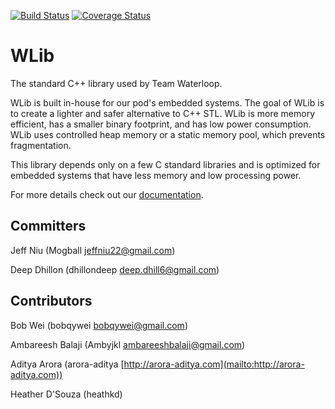 [![Build Status](https://travis-ci.org/teamwaterloop/waterloop-wlib.svg?branch=master)](https://travis-ci.org/teamwaterloop/waterloop-wlib)
[![Coverage Status](https://coveralls.io/repos/github/teamwaterloop/embedded-cplusplus/badge.svg?branch=master)](https://coveralls.io/github/teamwaterloop/embedded-cplusplus?branch=master)

# WLib

The standard C++ library used by Team Waterloop. 

WLib is built in-house for our pod's embedded systems. The goal of WLib is to create a lighter and safer alternative to C++ STL. WLib is more memory efficient, has a smaller binary footprint, and has low power consumption. WLib uses controlled heap memory or a static memory pool, which prevents fragmentation.

This library depends only on a few C standard libraries and is optimized for embedded systems that have less memory and low processing power.

For more details check out our [documentation](https://teamwaterloop.github.io/waterloop-wlib/).

## Committers

Jeff Niu (Mogball [jeffniu22@gmail.com](mailto:jeffniu22@gmail.com))

Deep Dhillon (dhillondeep [deep.dhill6@gmail.com](mailto:deep.dhill6@gmail.com))

## Contributors

Bob Wei (bobqywei [bobqywei@gmail.com](mailto:bobqywei@gmail.com))

Ambareesh Balaji (Ambyjkl [ambareeshbalaji@gmail.com](mailto:ambareeshbalaji@gmail.com))

Aditya Arora (arora-aditya [http://arora-aditya.com](mailto:http://arora-aditya.com))

Heather D'Souza (heathkd)
